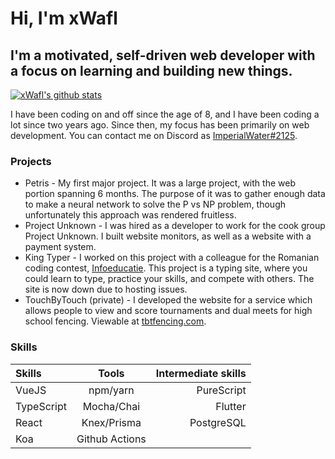 # Hi, I'm xWafl

## I'm a motivated, self-driven web developer with a focus on learning and building new things.

[![xWafl's github stats](https://github-readme-stats.vercel.app/api?username=xWafl)](https://github.com/anuraghazra/github-readme-stats)

I have been coding on and off since the age of 8, and I have been coding a lot since two years ago. Since then, my focus has been primarily on web development. You can contact me on Discord as [ImperialWater#2125](https://discord.com/users/371244109383335937).

### Projects

* Petris - My first major project. It was a large project, with the web portion spanning 6 months. The purpose of it was to gather enough data to make a neural network to solve the P vs NP problem, though unfortunately this approach was rendered fruitless.
* Project Unknown - I was hired as a developer to work for the cook group Project Unknown. I built website monitors, as well as a website with a payment system.
* King Typer - I worked on this project with a colleague for the Romanian coding contest, [Infoeducatie](https://infoeducatie.ro). This project is a typing site, where you could learn to type, practice your skills, and compete with others. The site is now down due to hosting issues.
* TouchByTouch (private) - I developed the website for a service which allows people to view and score tournaments and dual meets for high school fencing. Viewable at [tbtfencing.com](https://tbtfencing.com).

### Skills

Skills | Tools | Intermediate skills
:----- | :---: | ------------------:
VueJS | npm/yarn | PureScript
TypeScript | Mocha/Chai | Flutter
React | Knex/Prisma | PostgreSQL
Koa | Github Actions |
